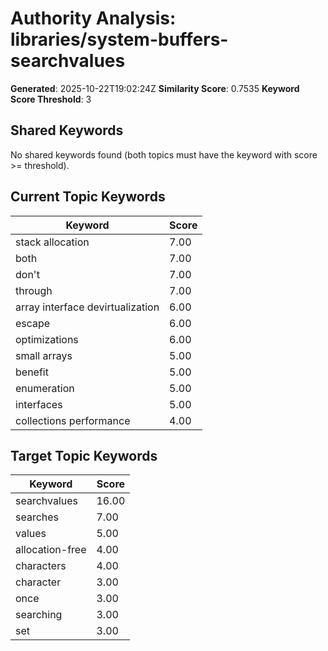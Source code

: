 # Authority Analysis: libraries/system-buffers-searchvalues

**Generated**: 2025-10-22T19:02:24Z
**Similarity Score**: 0.7535
**Keyword Score Threshold**: 3

## Shared Keywords

No shared keywords found (both topics must have the keyword with score >= threshold).

## Current Topic Keywords

| Keyword | Score |
|---------|-------|
| stack allocation | 7.00 |
| both | 7.00 |
| don't | 7.00 |
| through | 7.00 |
| array interface devirtualization | 6.00 |
| escape | 6.00 |
| optimizations | 6.00 |
| small arrays | 5.00 |
| benefit | 5.00 |
| enumeration | 5.00 |
| interfaces | 5.00 |
| collections performance | 4.00 |

## Target Topic Keywords

| Keyword | Score |
|---------|-------|
| searchvalues | 16.00 |
| searches | 7.00 |
| values | 5.00 |
| allocation-free | 4.00 |
| characters | 4.00 |
| character | 3.00 |
| once | 3.00 |
| searching | 3.00 |
| set | 3.00 |

